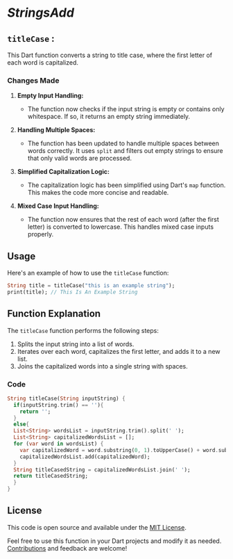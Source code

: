 

# *StringsAdd* 
## `titleCase` :  

This Dart function converts a string to title case, where the first letter of each word is capitalized.

### Changes Made

1. **Empty Input Handling:**
   - The function now checks if the input string is empty or contains only whitespace. If so, it returns an empty string immediately.

2. **Handling Multiple Spaces:**
   - The function has been updated to handle multiple spaces between words correctly. It uses `split` and filters out empty strings to ensure that only valid words are processed.

3. **Simplified Capitalization Logic:**
   - The capitalization logic has been simplified using Dart's `map` function. This makes the code more concise and readable.

4. **Mixed Case Input Handling:**
   - The function now ensures that the rest of each word (after the first letter) is converted to lowercase. This handles mixed case inputs properly.
## Usage

Here's an example of how to use the `titleCase` function:

```dart
String title = titleCase("this is an example string");
print(title); // This Is An Example String
```

## Function Explanation

The `titleCase` function performs the following steps:

1. Splits the input string into a list of words.
2. Iterates over each word, capitalizes the first letter, and adds it to a new list.
3. Joins the capitalized words into a single string with spaces.

### Code

```dart
String titleCase(String inputString) {
  if(inputString.trim() == ''){
    return '';
  }
  else{
  List<String> wordsList = inputString.trim().split(' ');
  List<String> capitalizedWordsList = [];
  for (var word in wordsList) {
    var capitalizedWord = word.substring(0, 1).toUpperCase() + word.substring(1);
    capitalizedWordsList.add(capitalizedWord);
  }
  String titleCasedString = capitalizedWordsList.join(' ');
  return titleCasedString; 
  }
}
```

## License

This code is open source and available under the [MIT License](LICENSE.md).



Feel free to use this function in your Dart projects and modify it as needed. [Contributions](CONTRIBUTING.md)  and feedback are welcome!
